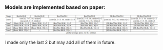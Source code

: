 ### Models are implemented based on paper:

![Alt text](../images/models.png)

I made only the last 2 but may add all of them in future. 
